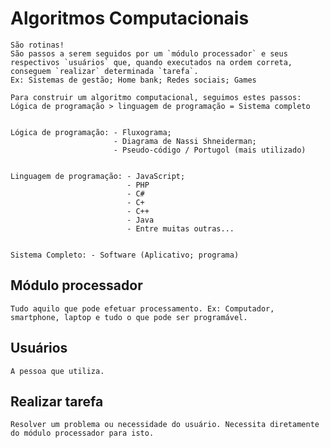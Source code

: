 # Algoritmos Computacionais

    São rotinas!
    São passos a serem seguidos por um `módulo processador` e seus respectivos `usuários` que, quando executados na ordem correta, conseguem `realizar` determinada `tarefa`.
    Ex: Sistemas de gestão; Home bank; Redes sociais; Games

    Para construir um algoritmo computacional, seguimos estes passos: 
    Lógica de programação > linguagem de programação = Sistema completo 


    Lógica de programação: - Fluxograma;
                           - Diagrama de Nassi Shneiderman; 
                           - Pseudo-código / Portugol (mais utilizado)


    Linguagem de programação: - JavaScript;
                              - PHP
                              - C#
                              - C+
                              - C++
                              - Java
                              - Entre muitas outras...


    Sistema Completo: - Software (Aplicativo; programa)



## Módulo processador 

    Tudo aquilo que pode efetuar processamento. Ex: Computador, smartphone, laptop e tudo o que pode ser programável.



## Usuários 

    A pessoa que utiliza. 



## Realizar tarefa 

    Resolver um problema ou necessidade do usuário. Necessita diretamente do módulo processador para isto.

